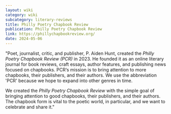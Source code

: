 ```yaml
---
layout: wiki
category: wiki
subcategory: literary-reviews
title: Philly Poetry Chapbook Review
publication: Philly Poetry Chapbook Review
link: https://phillychapbookreview.org/
date: 2024-05-06
---
```


"Poet, journalist, critic, and publisher, P. Aiden Hunt, created the *Philly Poetry Chapbook Review (PCR)* in 2023. He founded it as an online literary journal for book reviews, craft essays, author features, and publishing news focused on chapbooks.
PCR‘s mission is to bring attention to more chapbooks, their publishers, and their authors. We use the abbreviation 'PCR' because we hope to expand into other genres in time.

We created the *Philly Poetry Chapbook Review* with the simple goal of bringing attention to good chapbooks, their publishers, and their authors. The chapbook form is vital to the poetic world, in particular, and we want to celebrate and share it."
